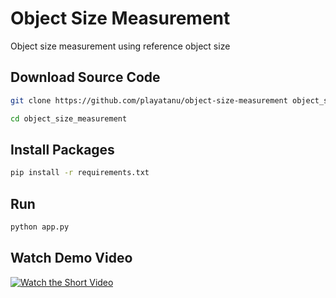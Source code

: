 # Object Size Measurement
Object size measurement using reference object size

## Download Source Code
```bash
git clone https://github.com/playatanu/object-size-measurement object_size_measurement

cd object_size_measurement
```
## Install Packages
```bash
pip install -r requirements.txt
```
## Run
```python
python app.py
```
## Watch Demo Video
[![Watch the Short Video](https://img.youtube.com/vi/q9b0cKxXtlc/0.jpg)](https://www.youtube.com/watch?v=q9b0cKxXtlc)